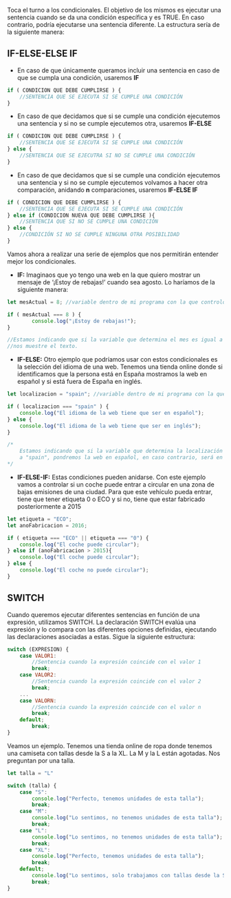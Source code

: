 Toca el turno a los condicionales. El objetivo de los mismos es ejecutar una sentencia cuando se da una condición específica y es TRUE. En caso contrario, podría ejecutarse una sentencia diferente. La estructura sería de la siguiente manera:

## IF-ELSE-ELSE IF

- En caso de que únicamente queramos incluir una sentencia en caso de que se cumpla una condición, usaremos **IF**

```js
if ( CONDICION QUE DEBE CUMPLIRSE ) {
	//SENTENCIA QUE SE EJECUTA SI SE CUMPLE UNA CONDICIÓN
}
```

- En caso de que decidamos que si se cumple una condición ejecutemos una sentencia y si no se cumple ejecutemos otra, usaremos **IF-ELSE**

```js
if ( CONDICION QUE DEBE CUMPLIRSE ) {
	//SENTENCIA QUE SE EJECUTA SI SE CUMPLE UNA CONDICIÓN
} else {
	//SENTENCIA QUE SE EJECUTRA SI NO SE CUMPLE UNA CONDICIÓN
}
```

- En caso de que decidamos que si se cumple una condición ejecutemos una sentencia y si no se cumple ejecutemos volvamos a hacer otra comparación, anidando **n** comparaciones,  usaremos **IF-ELSE IF**

```js
if ( CONDICION QUE DEBE CUMPLIRSE ) {
	//SENTENCIA QUE SE EJECUTA SI SE CUMPLE UNA CONDICIÓN
} else if (CONDICION NUEVA QUE DEBE CUMPLIRSE ){
	//SENTENCIA QUE SI NO SE CUMPLE UNA CONDICIÓN
} else {
	//CONDICIÓN SI NO SE CUMPLE NINGUNA OTRA POSIBILIDAD
}
```

Vamos ahora a realizar una serie de ejemplos que nos permitirán entender mejor los condicionales. 

- **IF:** Imaginaos que yo tengo una web en la que quiero mostrar un mensaje de ‘¡Estoy de rebajas!’ cuando sea agosto. Lo haríamos de la siguiente manera:

```js
let mesActual = 8; //variable dentro de mi programa con la que controlo el mes

if ( mesActual === 8 ) {
		console.log("¡Estoy de rebajas!");
}

//Estamos indicando que si la variable que determina el mes es igual a 8 (Agosto)
//nos muestre el texto.
```

- **IF-ELSE:** Otro ejemplo que podríamos usar con estos condicionales es la selección del idioma de una web. Tenemos una tienda online donde si identificamos que la persona está en España mostramos la web en español y si está fuera de España en inglés.

```js
let localizacion = "spain"; //variable dentro de mi programa con la que controla la localización

if ( localizacion === "spain" ) {
	console.log("El idioma de la web tiene que ser en español");
} else {
	console.log("El idioma de la web tiene que ser en inglés");
}

/*
	Estamos indicando que si la variable que determina la localización es igual 
	a "spain", pondremos la web en español, en caso contrario, será en inglés.
*/
```

- **IF-ELSE-IF:** Estas condiciones pueden anidarse. Con este ejemplo vamos a controlar si un coche puede entrar a circular en una zona de bajas emisiones de una ciudad. Para que este vehículo pueda entrar, tiene que tener etiqueta 0 o ECO y si no, tiene que estar fabricado posteriormente a 2015

```js
let etiqueta = "ECO";
let anoFabricacion = 2016;

if ( etiqueta === "ECO" || etiqueta === "0") {
	console.log("El coche puede circular");
} else if (anoFabricacion > 2015){
	console.log("El coche puede circular");
} else {
	console.log("El coche no puede circular");
}
```

## SWITCH

Cuando queremos ejecutar diferentes sentencias en función de una expresión, utilizamos SWITCH. La declaración SWITCH evalúa una expresión y lo compara con las diferentes opciones definidas, ejecutando las declaraciones asociadas a estas. Sigue la siguiente estructura:

```js
switch (EXPRESION) {
	case VALOR1:
		//Sentencia cuando la expresión coincide con el valor 1
		break;
	case VALOR2:
		//Sentencia cuando la expresión coincide con el valor 2
		break;
	...
	case VALORN:
		//Sentencia cuando la expresión coincide con el valor n
		break;
	default;
		break;
}
```

Veamos un ejemplo. Tenemos una tienda online de ropa donde tenemos una camiseta con tallas desde la S a la XL. La M y la L están agotadas. Nos preguntan por una talla.

```js
let talla = "L"

switch (talla) {
	case "S":
		console.log("Perfecto, tenemos unidades de esta talla");
		break;
	case "M":
		console.log("Lo sentimos, no tenemos unidades de esta talla");
		break;
	case "L":
		console.log("Lo sentimos, no tenemos unidades de esta talla");
		break;
	case "XL":
		console.log("Perfecto, tenemos unidades de esta talla");
		break;
	default;
		console.log("Lo sentimos, solo trabajamos con tallas desde la S a la XL");
		break;
}
```
